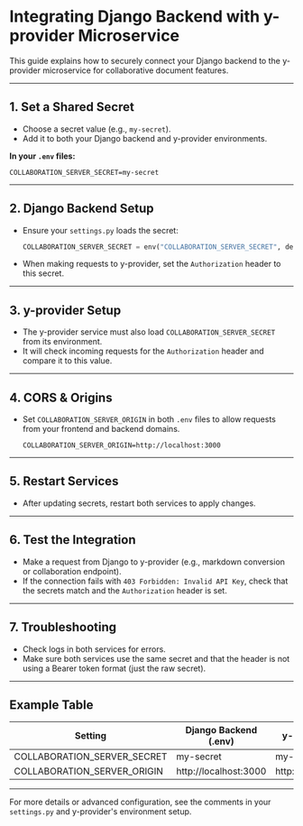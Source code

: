 # Integrating Django Backend with y-provider Microservice

This guide explains how to securely connect your Django backend to the y-provider microservice for collaborative document features.

---

## 1. Set a Shared Secret

- Choose a secret value (e.g., `my-secret`).
- Add it to both your Django backend and y-provider environments.

**In your `.env` files:**
```env
COLLABORATION_SERVER_SECRET=my-secret
```

---

## 2. Django Backend Setup

- Ensure your `settings.py` loads the secret:
  ```python
  COLLABORATION_SERVER_SECRET = env("COLLABORATION_SERVER_SECRET", default="my-secret")
  ```
- When making requests to y-provider, set the `Authorization` header to this secret.

---

## 3. y-provider Setup

- The y-provider service must also load `COLLABORATION_SERVER_SECRET` from its environment.
- It will check incoming requests for the `Authorization` header and compare it to this value.

---

## 4. CORS & Origins

- Set `COLLABORATION_SERVER_ORIGIN` in both `.env` files to allow requests from your frontend and backend domains.
  ```env
  COLLABORATION_SERVER_ORIGIN=http://localhost:3000
  ```

---

## 5. Restart Services

- After updating secrets, restart both services to apply changes.

---

## 6. Test the Integration

- Make a request from Django to y-provider (e.g., markdown conversion or collaboration endpoint).
- If the connection fails with `403 Forbidden: Invalid API Key`, check that the secrets match and the `Authorization` header is set.

---

## 7. Troubleshooting

- Check logs in both services for errors.
- Make sure both services use the same secret and that the header is not using a Bearer token format (just the raw secret).

---

## Example Table

| Setting                    | Django Backend (.env) | y-provider (.env)      |
|----------------------------|----------------------|------------------------|
| COLLABORATION_SERVER_SECRET| my-secret            | my-secret              |
| COLLABORATION_SERVER_ORIGIN| http://localhost:3000| http://localhost:3000  |

---

For more details or advanced configuration, see the comments in your `settings.py` and y-provider's environment setup.
